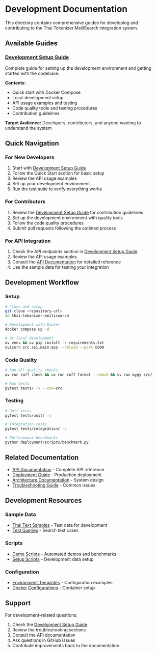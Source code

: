 # Development Documentation

This directory contains comprehensive guides for developing and contributing to the Thai Tokenizer MeiliSearch integration system.

## Available Guides

### [Development Setup Guide](README.md)
Complete guide for setting up the development environment and getting started with the codebase.

**Contents:**
- Quick start with Docker Compose
- Local development setup
- API usage examples and testing
- Code quality tools and testing procedures
- Contribution guidelines

**Target Audience:** Developers, contributors, and anyone wanting to understand the system

## Quick Navigation

### For New Developers
1. Start with [Development Setup Guide](README.md)
2. Follow the Quick Start section for basic setup
3. Review the API usage examples
4. Set up your development environment
5. Run the test suite to verify everything works

### For Contributors
1. Review the [Development Setup Guide](README.md) for contribution guidelines
2. Set up the development environment with quality tools
3. Follow the code quality procedures
4. Submit pull requests following the outlined process

### For API Integration
1. Check the API endpoints section in [Development Setup Guide](README.md)
2. Review the API usage examples
3. Consult the [API Documentation](../api/index.md) for detailed reference
4. Use the sample data for testing your integration

## Development Workflow

### Setup
```bash
# Clone and setup
git clone <repository-url>
cd thai-tokenizer-meilisearch

# Development with Docker
docker compose up -d

# Or local development
uv venv && uv pip install -r requirements.txt
uvicorn src.api.main:app --reload --port 8000
```

### Code Quality
```bash
# Run all quality checks
uv run ruff check && uv run ruff format --check && uv run mypy src/

# Run tests
pytest tests/ -v --cov=src
```

### Testing
```bash
# Unit tests
pytest tests/unit/ -v

# Integration tests  
pytest tests/integration/ -v

# Performance benchmarks
python deployment/scripts/benchmark.py
```

## Related Documentation

- [API Documentation](../api/index.md) - Complete API reference
- [Deployment Guide](../deployment/index.md) - Production deployment
- [Architecture Documentation](../architecture/index.md) - System design
- [Troubleshooting Guide](../troubleshooting.md) - Common issues

## Development Resources

### Sample Data
- [Thai Text Samples](../../data/samples/) - Test data for development
- [Test Queries](../../data/samples/test_queries.json) - Search test cases

### Scripts
- [Demo Scripts](../../deployment/scripts/) - Automated demos and benchmarks
- [Setup Scripts](../../deployment/scripts/setup_demo.py) - Development data setup

### Configuration
- [Environment Templates](../../config/) - Configuration examples
- [Docker Configurations](../../deployment/docker/) - Container setup

## Support

For development-related questions:
1. Check the [Development Setup Guide](README.md)
2. Review the troubleshooting sections
3. Consult the API documentation
4. Ask questions in GitHub Issues
5. Contribute improvements back to the documentation
